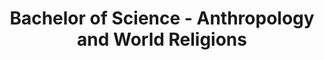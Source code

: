 ---
title: Bachelor of Science - Anthropology and World Religions
organization: Boyce College
organizationUrl: https://boycecollege.com/
location: Louisville, KY
start: 2002-08-01
end: 2006-01-31
---